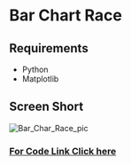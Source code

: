 # Bar Chart Race

## Requirements
- Python
- Matplotlib

## Screen Short

![Bar_Char_Race_pic](https://user-images.githubusercontent.com/52286894/70849709-0b395d00-1ea4-11ea-9d13-d033baa8dd15.png)

### [For Code Link Click here](https://github.com/theMuhammadKhalid/Bar_Chart_Race/blob/master/Bar_Chart_Race.py)
